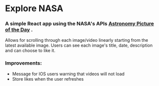 
# Explore NASA
### A simple React app using the NASA's APIs **[Astronomy Picture of the Day](https://api.nasa.gov#apod)** .
 Allows for scrolling through each image/video linearly starting from the latest available image. Users can see each image's title, date, description and can choose to like it.

 ### Improvements:
 - Message for IOS users warning that videos will not load
 - Store likes when the user refreshes
